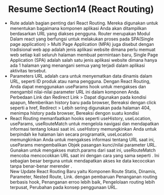 <h1 align = "center"><b>Resume Section14 (React Routing)</b></h1>

<ul>
    <li>Rute adalah bagian penting dari React Routing. Mereka digunakan untuk menentukan bagaimana komponen aplikasi Anda akan ditampilkan berdasarkan URL yang diakses pengguna. Router merupakan Modul Dalam react yang berfungsi untuk melakukan proses pada SPA(Single page application) > Multi Page Application (MPA) juga disebut dengan tradisional web app adalah jenis aplikasi website dimana perlu memuat web setiap kali seluruh halaman membuat permintaan baru, Single Page Application (SPA) adalah salah satu jenis aplikasi website dimana hanya ada 1 halaman yang menangani semua yang terjadi dalam aplikasi aktivitas tersebut.</li>
    <li>Parameters URL adalah cara untuk menyematkan data dinamis dalam URL, seperti ID produk atau nama pengguna. Dengan React Routing, Anda dapat menggunakan useParams hook untuk mengakses dan mengambil nilai-nilai parameter URL ini dalam komponen Anda. Perbedaan Link dan Redirect Link > Dapat digunakan pada kondisi apapun, Memberikan history baru pada browser, Bereaksi dengan click seperti a href, Redirect >  Lebih sering digunakan pada halaman 404, menimpa history pada browser, Bereaksi dengon suatu kondisi</li>
    <li>React Routing memanfaatkan hooks seperti useHistory, useLocation, useParams, useRouteMatch untuk mengelola navigasi dan mendapatkan informasi tentang lokasi saat ini. useHistory memungkinkan Anda untuk berpindah ke halaman lain secara programatik, useLocation memungkinkan Anda untuk mengakses informasi tentang URL saat ini, useParams mengembalikan Objek pasangan kunci/nilai parameter URL. Gunakan untuk mengakses match.params dari <Route> saat ini, useRouteMatch mencoba mencocokkan URL saat ini dengan cara yang sama seperti <Route>. Ini sebagian besar berguna untuk mendapatkan akses ke data kecocokan tanpa benar-benar merender <Route>.</li>
    <li?>New Update React Routing Baru yaitu Komponen Route Statis, Dinamis, Parameter, Nested Route, Link. dengan pembaruan Penanganan routing berbasis hook, Penanganan erroo lebih baik, Pengelolaan routing lebih terpusat, Perubahan pada konsep penggunaan URL.</li>
</ul>